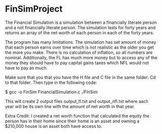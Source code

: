 # FinSimProject

The Financial Simulation is a simulation between a financially literate person and a not financially literate person. The simulation lasts for forty years and returns an array of the net worth of each person in each of the forty years. 

The program has many limitations. The simulation has set amount of money that each person earns over time which is not realistic as the older you get the more you make. There is no calculation of inflation, so all numbers are nominal. Additionally, the FL has much more money but to access any of the money they should have to pay capital gains taxes which NFL would not have to pay as much.

Make sure that you that you have the H file and C file in the same folder. Cd to that folder. Then type in the following code:

$ gcc -o FinSim  FinancialSimulation.c
./FInSim

This will create 2 output files output_fl.txt and output_nfl.txt where aach year will be its own line with the amount of net worth in that year. 


Extra Credit: I created a net worth function that calculated the equity the person has in their home  since their home is an asset and owning a $210,000 house is an asset both have access to.


